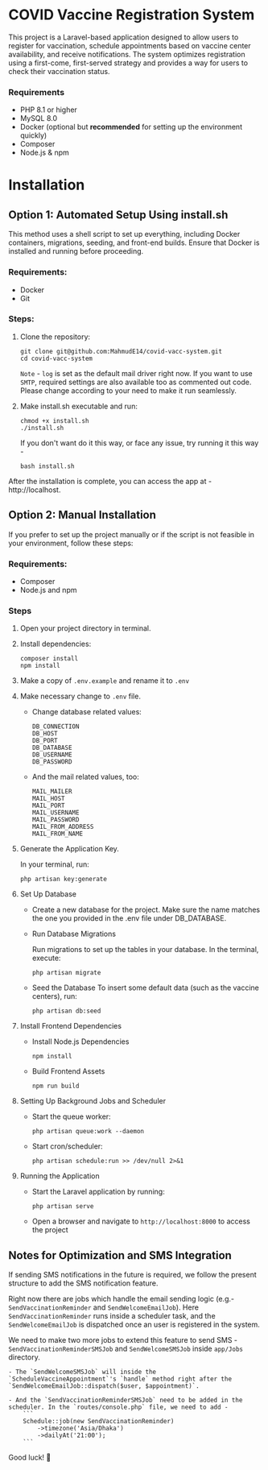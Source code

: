 # COVID Vaccine Registration System

This project is a Laravel-based application designed to allow users to register for vaccination, schedule appointments based on vaccine center availability, and receive notifications. The system optimizes registration using a first-come, first-served strategy and provides a way for users to check their vaccination status.

### Requirements
- PHP 8.1 or higher
- MySQL 8.0
- Docker (optional but **recommended** for setting up the environment quickly)
- Composer
- Node.js & npm

# Installation

## Option 1: Automated Setup Using install.sh
This method uses a shell script to set up everything, including Docker containers, migrations, seeding, and front-end builds. Ensure that Docker is installed and running before proceeding.

### Requirements:
- Docker
- Git

### Steps:
1. Clone the repository:
    ```
    git clone git@github.com:MahmudE14/covid-vacc-system.git
    cd covid-vacc-system
    ```

    `Note` - `log` is set as the default mail driver right now. If you want to use `SMTP`, required settings are also available too as commented out code. Please change according to your need to make it run seamlessly.

2. Make install.sh executable and run:
    ```
    chmod +x install.sh
    ./install.sh
    
    ```
    If you don't want do it this way, or face any issue, try running it this way -
    ```
    bash install.sh
    ```
After the installation is complete, you can access the app at - http://localhost.


## Option 2: Manual Installation
If you prefer to set up the project manually or if the script is not feasible in your environment, follow these steps:

### Requirements:
- Composer
- Node.js and npm

### Steps
1. Open your project directory in terminal.

2. Install dependencies:

    ```
    composer install
    npm install
    ```

3. Make a copy of `.env.example` and rename it to `.env`

4. Make necessary change to `.env` file.

    - Change database related values:
        ```
        DB_CONNECTION
        DB_HOST
        DB_PORT
        DB_DATABASE
        DB_USERNAME
        DB_PASSWORD
        ```

    - And the mail related values, too:
        ```
        MAIL_MAILER
        MAIL_HOST
        MAIL_PORT
        MAIL_USERNAME
        MAIL_PASSWORD
        MAIL_FROM_ADDRESS
        MAIL_FROM_NAME
        ```

5. Generate the Application Key.

    In your terminal, run:
    ```
    php artisan key:generate
    ```
6. Set Up Database

    - Create a new database for the project. Make sure the name matches the one you provided in the .env file under DB_DATABASE.

    - Run Database Migrations

        Run migrations to set up the tables in your database. In the terminal, execute:
        ```
        php artisan migrate
        ```

    -  Seed the Database
        To insert some default data (such as the vaccine centers), run:
        ```
        php artisan db:seed
        ```

7. Install Frontend Dependencies

    - Install Node.js Dependencies
        ```
        npm install
        ```

    - Build Frontend Assets
        ```
        npm run build
        ```

8. Setting Up Background Jobs and Scheduler

    - Start the queue worker:
        ```
        php artisan queue:work --daemon
        ```
    - Start cron/scheduler:
        ```
        php artisan schedule:run >> /dev/null 2>&1
        ```
9. Running the Application

    - Start the Laravel application by running:
        ```
        php artisan serve
        ```
    - Open a browser and navigate to `http://localhost:8000` to access the project

## Notes for Optimization and SMS Integration

If sending SMS notifications in the future is required, we follow the present structure to add the SMS notification feature.

Right now there are jobs which handle the email sending logic (e.g.- `SendVaccinationReminder` and `SendWelcomeEmailJob`). Here `SendVaccinationReminder` runs inside a scheduler task, and the `SendWelcomeEmailJob` is dispatched once an user is registered in the system.

We need to make two more jobs to extend this feature to send SMS - `SendVaccinationReminderSMSJob` and `SendWelcomeSMSJob` inside `app/Jobs` directory.

    - The `SendWelcomeSMSJob` will inside the `ScheduleVaccineAppointment`'s `handle` method right after the `SendWelcomeEmailJob::dispatch($user, $appointment)`.

    - And the `SendVaccinationReminderSMSJob` need to be added in the scheduler. In the `routes/console.php` file, we need to add -
        ```
        Schedule::job(new SendVaccinationReminder)
            ->timezone('Asia/Dhaka')
            ->dailyAt('21:00');
        ```

Good luck! 🙌
